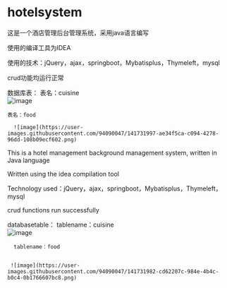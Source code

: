 # hotelsystem
这是一个酒店管理后台管理系统，采用java语言编写



使用的编译工具为IDEA



使用的技术：jQuery，ajax，springboot，Mybatisplus，Thymeleft，mysql



crud功能均运行正常



数据库表：
      表名：cuisine        
      ![image](https://user-images.githubusercontent.com/94090047/141731418-2deb84b2-0962-41bc-b856-938c9fcce384.png)
      
     
    表名：food 
    
      ![image](https://user-images.githubusercontent.com/94090047/141731997-ae34f5ca-c094-4278-96dd-108b09ecf602.png)

    
      






This is a hotel management background management system, written in Java language



Written using the idea compilation tool


Technology used：jQuery，ajax，springboot，Mybatisplus，Thymeleft，mysql


crud functions run successfully


databasetable：
      tablename：cuisine  
      ![image](https://user-images.githubusercontent.com/94090047/141731418-2deb84b2-0962-41bc-b856-938c9fcce384.png)
      
      
      tablename：food
      
      
     ![image](https://user-images.githubusercontent.com/94090047/141731982-cd62207c-984e-4b4c-b0c4-0b1766607bc8.png)
       
       
       
       
      
      
